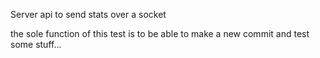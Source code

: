 Server api to send stats over a socket

the sole function of this test is to be able to make a new commit and test some stuff...
